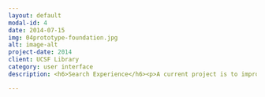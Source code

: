 ```yaml
---
layout: default
modal-id: 4
date: 2014-07-15
img: 04prototype-foundation.jpg
alt: image-alt
project-date: 2014
client: UCSF Library
category: user interface
description: <h6>Search Experience</h6><p>A current project is to improve search interface and results on the main library website. All groups of results must be visible at the same time. Currently, they appear in tabs, and users often miss the most important ones. So far, we have wireframes for a possible new search interface and results page. There is also a <a href="http://ucsf-ckm.github.io/search-results-prototype/search2.html">prototype</a> built with the Foundation framework showing how the new results would look in a responsive environment. </p><p><img class="img-centered" src="img/04search-results.jpg" alt="" height="500" width="700"></p><p><img class="img-centered" src="img/04search-interface.jpg" alt="" height="500" width="700"></p>

---
```

